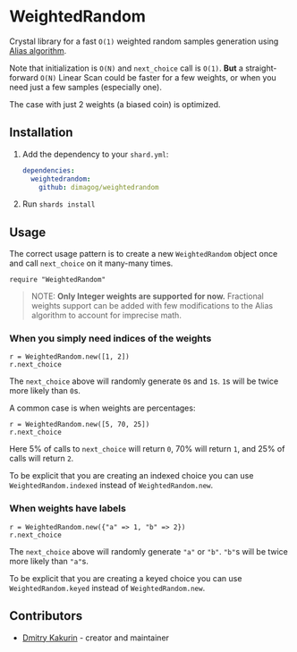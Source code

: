 # WeightedRandom

Crystal library for a fast `O(1)` weighted random samples generation
using [Alias algorithm](https://en.wikipedia.org/wiki/Alias_method).

Note that initialization is `O(N)` and `next_choice` call is `O(1)`.
**But** a straight-forward `O(N)` Linear Scan could be faster for
a few weights, or when you need just a few samples (especially one).

The case with just 2 weights (a biased coin) is optimized.

## Installation

1. Add the dependency to your `shard.yml`:

   ```yaml
   dependencies:
     weightedrandom:
       github: dimagog/weightedrandom
   ```

2. Run `shards install`

## Usage

The correct usage pattern is to create a new `WeightedRandom` object once and call `next_choice` on it many-many times.

```crystal
require "WeightedRandom"
```
> NOTE: **Only Integer weights are supported for now.**
Fractional weights support can be added with few modifications to the Alias algorithm to account for imprecise math.

### When you simply need indices of the weights

```crystal
r = WeightedRandom.new([1, 2])
r.next_choice
```
The `next_choice` above will randomly generate `0`s and `1`s. `1`s will be twice more likely than `0`s.

A common case is when weights are percentages:
```crystal
r = WeightedRandom.new([5, 70, 25])
r.next_choice
```
Here 5% of calls to `next_choice` will return `0`, 70% will return `1`, and 25% of calls will return `2`.

To be explicit that you are creating an indexed choice you can use `WeightedRandom.indexed` instead of `WeightedRandom.new`.

### When weights have labels
```crystal
r = WeightedRandom.new({"a" => 1, "b" => 2})
r.next_choice
```
The `next_choice` above will randomly generate `"a"` or `"b"`. `"b"`s will be twice more likely than `"a"`s.

To be explicit that you are creating a keyed choice you can use `WeightedRandom.keyed` instead of `WeightedRandom.new`.

## Contributors

- [Dmitry Kakurin](https://github.com/dimagog) - creator and maintainer
